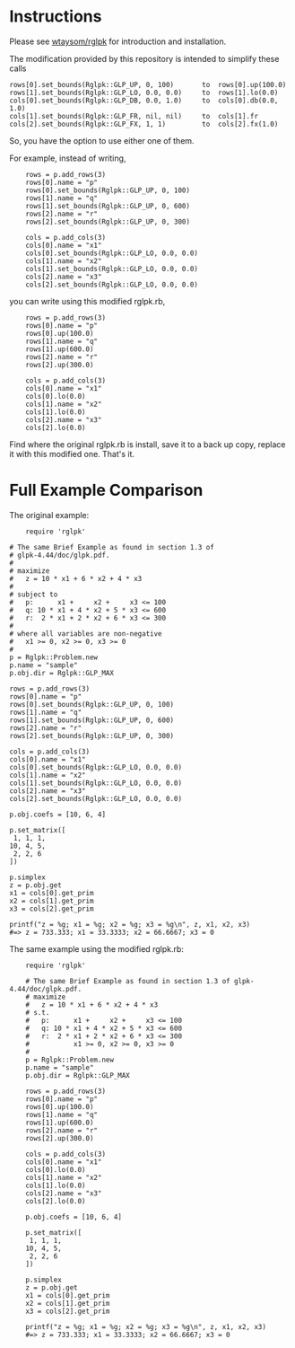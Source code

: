 # Instructions

Please see [wtaysom/rglpk](https://github.com/wtaysom/rglpk/blob/master/README.md) for introduction and installation.

The modification provided by this repository is intended to simplify these calls 

	rows[0].set_bounds(Rglpk::GLP_UP, 0, 100)       to	rows[0].up(100.0)   
	rows[1].set_bounds(Rglpk::GLP_LO, 0.0, 0.0)     to	rows[1].lo(0.0)     
	cols[0].set_bounds(Rglpk::GLP_DB, 0.0, 1.0)     to	cols[0].db(0.0, 1.0)
	cols[1].set_bounds(Rglpk::GLP_FR, nil, nil)     to	cols[1].fr          
	cols[2].set_bounds(Rglpk::GLP_FX, 1, 1)         to	cols[2].fx(1.0)     

So, you have the option to use either one of them.

For example, instead of writing,

        rows = p.add_rows(3)
        rows[0].name = "p"
        rows[0].set_bounds(Rglpk::GLP_UP, 0, 100)
        rows[1].name = "q"
        rows[1].set_bounds(Rglpk::GLP_UP, 0, 600)
        rows[2].name = "r"
        rows[2].set_bounds(Rglpk::GLP_UP, 0, 300)
        
        cols = p.add_cols(3)
        cols[0].name = "x1"
        cols[0].set_bounds(Rglpk::GLP_LO, 0.0, 0.0)
        cols[1].name = "x2"
        cols[1].set_bounds(Rglpk::GLP_LO, 0.0, 0.0)
        cols[2].name = "x3"
        cols[2].set_bounds(Rglpk::GLP_LO, 0.0, 0.0)

you can write using this modified rglpk.rb,

        rows = p.add_rows(3)
        rows[0].name = "p"
        rows[0].up(100.0)
        rows[1].name = "q"
        rows[1].up(600.0)
        rows[2].name = "r"
        rows[2].up(300.0)
        
        cols = p.add_cols(3)
        cols[0].name = "x1"
        cols[0].lo(0.0)
        cols[1].name = "x2"
        cols[1].lo(0.0)
        cols[2].name = "x3"
        cols[2].lo(0.0)

Find where the original rglpk.rb is install, save it to a back up copy, replace it with this modified one.  That's it.

# Full Example Comparison

The original example:

        require 'rglpk'
        
	# The same Brief Example as found in section 1.3 of 
	# glpk-4.44/doc/glpk.pdf.
	#
	# maximize
	#   z = 10 * x1 + 6 * x2 + 4 * x3
	#
	# subject to
	#   p:      x1 +     x2 +     x3 <= 100
	#   q: 10 * x1 + 4 * x2 + 5 * x3 <= 600
	#   r:  2 * x1 + 2 * x2 + 6 * x3 <= 300
	#
	# where all variables are non-negative
	#   x1 >= 0, x2 >= 0, x3 >= 0
	#    
	p = Rglpk::Problem.new
	p.name = "sample"
	p.obj.dir = Rglpk::GLP_MAX

	rows = p.add_rows(3)
	rows[0].name = "p"
	rows[0].set_bounds(Rglpk::GLP_UP, 0, 100)
	rows[1].name = "q"
	rows[1].set_bounds(Rglpk::GLP_UP, 0, 600)
	rows[2].name = "r"
	rows[2].set_bounds(Rglpk::GLP_UP, 0, 300)

	cols = p.add_cols(3)
	cols[0].name = "x1"
	cols[0].set_bounds(Rglpk::GLP_LO, 0.0, 0.0)
	cols[1].name = "x2"
	cols[1].set_bounds(Rglpk::GLP_LO, 0.0, 0.0)
	cols[2].name = "x3"
	cols[2].set_bounds(Rglpk::GLP_LO, 0.0, 0.0)

	p.obj.coefs = [10, 6, 4]

	p.set_matrix([
	 1, 1, 1,
	10, 4, 5,
	 2, 2, 6
	])

	p.simplex
	z = p.obj.get
	x1 = cols[0].get_prim
	x2 = cols[1].get_prim
	x3 = cols[2].get_prim

	printf("z = %g; x1 = %g; x2 = %g; x3 = %g\n", z, x1, x2, x3)
	#=> z = 733.333; x1 = 33.3333; x2 = 66.6667; x3 = 0

The same example using the modified rglpk.rb:

        require 'rglpk'
        
        # The same Brief Example as found in section 1.3 of glpk-4.44/doc/glpk.pdf.
        # maximize
        #   z = 10 * x1 + 6 * x2 + 4 * x3
        # s.t.
        #   p:      x1 +     x2 +     x3 <= 100
        #   q: 10 * x1 + 4 * x2 + 5 * x3 <= 600
        #   r:  2 * x1 + 2 * x2 + 6 * x3 <= 300
        #           x1 >= 0, x2 >= 0, x3 >= 0
        #    
        p = Rglpk::Problem.new
        p.name = "sample"
        p.obj.dir = Rglpk::GLP_MAX
        
        rows = p.add_rows(3)
        rows[0].name = "p"
        rows[0].up(100.0)
        rows[1].name = "q"
        rows[1].up(600.0)
        rows[2].name = "r"
        rows[2].up(300.0)
        
        cols = p.add_cols(3)
        cols[0].name = "x1"
        cols[0].lo(0.0)
        cols[1].name = "x2"
        cols[1].lo(0.0)
        cols[2].name = "x3"
        cols[2].lo(0.0)
        
        p.obj.coefs = [10, 6, 4]
        
        p.set_matrix([
         1, 1, 1,
        10, 4, 5,
         2, 2, 6
        ])
        
        p.simplex
        z = p.obj.get
        x1 = cols[0].get_prim
        x2 = cols[1].get_prim
        x3 = cols[2].get_prim
        
        printf("z = %g; x1 = %g; x2 = %g; x3 = %g\n", z, x1, x2, x3)
        #=> z = 733.333; x1 = 33.3333; x2 = 66.6667; x3 = 0
        


